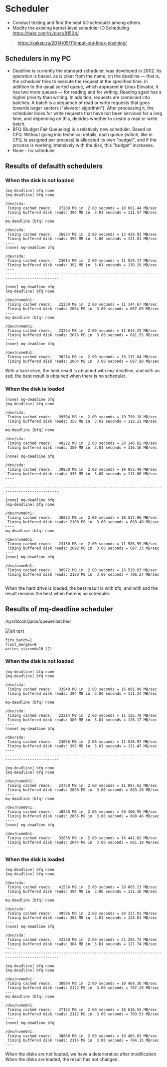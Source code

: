 # Scheduler

- Conduct testing and find the best I/O scheduler among others.
- Modify the existing kernel-level scheduler
IO Scheduling https://habr.com/ru/post/81504/

>https://xakep.ru/2014/05/11/input-out-linux-planning/

## Schedulers in my PC
- Deadline is currently the standard scheduler, was developed in 2002. Its operation is based, as is clear from the name, on the deadline — that is, the scheduler tries to execute the request at the specified time. In addition to the usual sorted queue, which appeared in Linus Elevator, it has two more queues — for reading and for writing. Reading again has a higher priority than writing. In addition, requests are combined into batches. A batch is a sequence of read or write requests that goes towards larger sectors ("elevator algorithm"). After processing it, the scheduler looks for write requests that have not been serviced for a long time, and depending on this, decides whether to create a read or write batch.
- BFQ (Budget Fair Queueing) is a relatively new scheduler. Based on CFQ. Without going into technical details, each queue (which, like in CFQ, is assigned per process) is allocated its own "budget", and if the process is working intensively with the disk, this "budget" increases.
- None - no scheduler

## Results of defaulth schedulers

### When the disk is not loaded
```
[mq-deadline] bfq none
[mq-deadline] bfq none

/dev/sda:
 Timing cached reads:   37260 MB in  2.00 seconds = 18 661.44 MB/sec
 Timing buffered disk reads: 396 MB in  3.01 seconds = 131.57 MB/sec
----
mq-deadline [bfq] none

/dev/sda:
 Timing cached reads:   26824 MB in  2.00 seconds = 13 428.93 MB/sec
 Timing buffered disk reads: 396 MB in  3.00 seconds = 131.81 MB/sec
----
[none] mq-deadline bfq

/dev/sda:
 Timing cached reads:   23014 MB in  2.00 seconds = 11 529.17 MB/sec
 Timing buffered disk reads: 392 MB in  3.01 seconds = 130.29 MB/sec
----
—---------------------------------------------------------------------------------------------

[none] mq-deadline bfq
[mq-deadline] bfq none

/dev/nvme0n1:
 Timing cached reads:   22250 MB in  2.00 seconds = 11 144.67 MB/sec
 Timing buffered disk reads: 2064 MB in  3.00 seconds = 687.89 MB/sec
----
mq-deadline [bfq] none

/dev/nvme0n1:
 Timing cached reads:   23244 MB in  2.00 seconds = 11 643.25 MB/sec
 Timing buffered disk reads: 2076 MB in  3.00 seconds = 691.55 MB/sec
----
[none] mq-deadline bfq

/dev/nvme0n1:
 Timing cached reads:   36214 MB in  2.00 seconds = 18 137.64 MB/sec
 Timing buffered disk reads: 2064 MB in  3.00 seconds = 687.80 MB/sec
 ```
 With a hard drive, the best result is obtained with mq-deadline, and with an ssd, the best result is obtained when there is no scheduler.

### When the disk is loaded

```
[none] mq-deadline bfq
[mq-deadline] bfq none

/dev/sda:
 Timing cached reads:   39504 MB in  2.00 seconds = 19 790.18 MB/sec
 Timing buffered disk reads: 356 MB in  3.01 seconds = 118.21 MB/sec
----
mq-deadline [bfq] none

/dev/sda:
 Timing cached reads:   40222 MB in  2.00 seconds = 20 148.82 MB/sec
 Timing buffered disk reads: 350 MB in  3.01 seconds = 116.16 MB/sec
----
[none] mq-deadline bfq

/dev/sda:
 Timing cached reads:   39830 MB in  2.00 seconds = 19 952.49 MB/sec
 Timing buffered disk reads: 336 MB in  3.00 seconds = 111.86 MB/sec
----

—---------------------------------------------------------------------------------------------

[none] mq-deadline bfq
[mq-deadline] bfq none

/dev/nvme0n1:
 Timing cached reads:   36972 MB in  2.00 seconds = 18 517.96 MB/sec
 Timing buffered disk reads: 2100 MB in  3.00 seconds = 699.40 MB/sec
----
mq-deadline [bfq] none

/dev/nvme0n1:
 Timing cached reads:   23130 MB in  2.00 seconds = 11 586.55 MB/sec
 Timing buffered disk reads: 2092 MB in  3.00 seconds = 697.33 MB/sec
----
[none] mq-deadline bfq

/dev/nvme0n1:
 Timing cached reads:   36972 MB in  2.00 seconds = 18 519.63 MB/sec
 Timing buffered disk reads: 2120 MB in  3.00 seconds = 706.27 MB/sec
----
```

When the hard drive is loaded, the best result is with bfq, and with ssd the result remains the best when there is no scheduler.

## Results of mq-deadline scheduler
/sys/block/диск/queue/iosched

![alt text](image.png)

```
fifo_batch=1
front_merges=0
writes_starved=10 (2)
```
### When the disk is not loaded
```
[mq-deadline] bfq none
[mq-deadline] bfq none

/dev/sda:
 Timing cached reads:   33548 MB in  2.00 seconds = 16 801.90 MB/sec
 Timing buffered disk reads: 394 MB in  3.00 seconds = 131.24 MB/sec
----
mq-deadline [bfq] none

/dev/sda:
 Timing cached reads:   22214 MB in  2.00 seconds = 11 126.70 MB/sec
 Timing buffered disk reads: 380 MB in  3.01 seconds = 126.17 MB/sec
----
[none] mq-deadline bfq

/dev/sda:
 Timing cached reads:   23056 MB in  2.00 seconds = 11 548.97 MB/sec
 Timing buffered disk reads: 396 MB in  3.01 seconds = 131.47 MB/sec
----
—---------------------------------------------------------------------------------------------

[mq-deadline] bfq none
[mq-deadline] bfq none

/dev/nvme0n1:
 Timing cached reads:   23750 MB in  2.00 seconds = 11 897.62 MB/sec
 Timing buffered disk reads: 2050 MB in  3.00 seconds = 683.20 MB/sec
----
mq-deadline [bfq] none

/dev/nvme0n1:
 Timing cached reads:   40528 MB in  2.00 seconds = 20 300.95 MB/sec
 Timing buffered disk reads: 2066 MB in  3.00 seconds = 688.48 MB/sec
----
[none] mq-deadline bfq

/dev/nvme0n1:
 Timing cached reads:   32836 MB in  2.00 seconds = 16 441.82 MB/sec
 Timing buffered disk reads: 2044 MB in  3.00 seconds = 681.19 MB/sec
----
```

### When the disk is loaded

```
[mq-deadline] bfq none
[mq-deadline] bfq none

/dev/sda:
 Timing cached reads:   41526 MB in  2.00 seconds = 20 803.21 MB/sec
 Timing buffered disk reads: 394 MB in  3.00 seconds = 131.18 MB/sec
----
mq-deadline [bfq] none

/dev/sda:
 Timing cached reads:   40596 MB in  2.00 seconds = 20 337.01 MB/sec
 Timing buffered disk reads: 388 MB in  3.01 seconds = 128.83 MB/sec
----
[none] mq-deadline bfq

/dev/sda:
 Timing cached reads:   42328 MB in  2.00 seconds = 21 205.72 MB/sec
 Timing buffered disk reads: 384 MB in  3.01 seconds = 127.74 MB/sec
----
—---------------------------------------------------------------------------------------------

[mq-deadline] bfq none
[mq-deadline] bfq none

/dev/nvme0n1:
 Timing cached reads:   38894 MB in  2.00 seconds = 19 489.30 MB/sec
 Timing buffered disk reads: 2122 MB in  3.00 seconds = 707.29 MB/sec
----
mq-deadline [bfq] none

/dev/nvme0n1:
 Timing cached reads:   37152 MB in  2.00 seconds = 18 610.55 MB/sec
 Timing buffered disk reads: 2112 MB in  3.00 seconds = 703.53 MB/sec
----
[none] mq-deadline bfq

/dev/nvme0n1:
 Timing cached reads:   38860 MB in  2.00 seconds = 19 465.81 MB/sec
 Timing buffered disk reads: 2114 MB in  3.00 seconds = 704.15 MB/sec
----
```
When the disks are not loaded, we have a deterioration after modification. When the disks are loaded, the result has not changed.
 